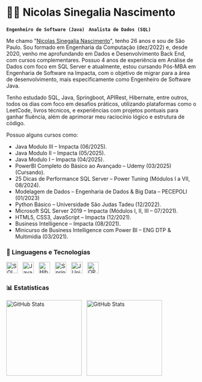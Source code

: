 # 👨‍💼 Nicolas Sinegalia Nascimento

**`Engenheiro de Software (Java) `** **`Analista de Dados (SQL) `**

Me chamo "[Nicolas Sinegalia Nascimento](https://www.linkedin.com/in/nicolassinegalia/)", tenho 26 anos e sou de São Paulo. Sou formado em Engenharia da Computação (dez/2022) e, desde 2020, venho me aprofundando em Dados e Desenvolvimento Back End, com cursos complementares. Possuo 4 anos de experiência em Análise de Dados com foco em SQL Server e atualmente, estou cursando Pós-MBA em Engenharia de Software na Impacta, com o objetivo de migrar para a área de desenvolvimento, mais especificamente como Engenheiro de Software Java.

Tenho estudado SQL, Java, Springboot, APIRest, Hibernate, entre outros, todos os dias com foco em desafios práticos, utilizando plataformas como o LeetCode, livros técnicos, e experiências com projetos pontuais para ganhar fluência, além de aprimorar meu raciocínio lógico e estrutura de código.

Possuo alguns cursos como:
- Java Modulo III – Impacta (06/2025).
- Java Modulo II – Impacta (05/2025).
- Java Modulo I – Impacta (04/2025).
- PowerBI Completo do Básico ao Avançado – Udemy (03/2025) (Cursando).
- 25 Dicas de Performance SQL Server – Power Tuning (Módulos I a VII, 08/2024).
- Modelagem de Dados – Engenharia de Dados & Big Data – PECEPOLI (01/2023) 
- Python Básico – Universidade São Judas Tadeu (12/2022).
- Microsoft SQL Server 2019 – Impacta (Módulos I, II, III – 07/2021).
- HTML5, CSS3, JavaScript – Impacta (12/2021).
- Business Intelligence – Impacta (08/2021).
- Minicurso de Business Intelligence com Power BI – ENG DTP & Multimídia (03/2021).

### 🤖 Linguagens e Tecnologias

<img
    align="left"
    alt="SQL Server"
    title="SQL Server"
    width="30px"
    style="padding-right: 10px;"
    src="https://cdn.jsdelivr.net/gh/devicons/devicon@latest/icons/microsoftsqlserver/microsoftsqlserver-original-wordmark.svg"
/>

<img
    align="left"
    alt="Java"
    title="Java"
    width="30px"
    style="padding-right: 10px;"
    src="https://cdn.jsdelivr.net/gh/devicons/devicon@latest/icons/java/java-original-wordmark.svg"
/>

<img
    align="left"
    alt="Hibernate"
    title="Hibernate"
    width="30px"
    style="padding-right: 10px;"
    src="https://cdn.jsdelivr.net/gh/devicons/devicon@latest/icons/hibernate/hibernate-original-wordmark.svg"
/>

<img
    align="left"
    alt="Spring Boot"
    title="Spring Boot"
    width="30px"
    style="padding-right: 10px;"
    src="https://cdn.jsdelivr.net/gh/devicons/devicon@latest/icons/spring/spring-original-wordmark.svg"
/>

<img
    align="left"
    alt="JUnity"
    title="JUnity"
    width="30px"
    style="padding-right: 10px;"
    src="https://cdn.jsdelivr.net/gh/devicons/devicon@latest/icons/junit/junit-original-wordmark.svg"
/>

<img
    align="left"
    alt="OPENAPI"
    title="OPENAPI"
    width="30px"
    style="padding-right: 10px;"
    src="https://cdn.jsdelivr.net/gh/devicons/devicon@latest/icons/openapi/openapi-original-wordmark.svg"
/>

<br/>
<br/>

### 📊 Estatísticas

<p>
    <img
        align="left"
        alt="GitHub Stats"
        height="200"
        style="padding-right: 10px;"
        src="https://github-readme-stats.vercel.app/api?username=nsinegalia&show_icons=true&theme=tokyonight&include_all_commits=true&locale=pt-br"
    />

<img
        align="left"
        alt="GitHub Stats"
        height="200"
        src="https://github-readme-stats.vercel.app/api/top-langs/?username=nsinegalia&theme=tokyonight&layout=compact&custom_title=Tecnologias&langs_count=6" 
  />

</p>
